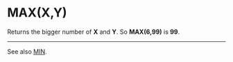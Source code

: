 # MAX(X,Y)

Returns the bigger number of **X** and **Y**. So **MAX(6,99)** is **99**.

----

See also [MIN](man_fn-min.md).
